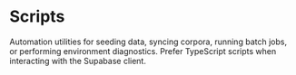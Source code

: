 # Scripts

Automation utilities for seeding data, syncing corpora, running batch jobs, or performing environment diagnostics. Prefer TypeScript scripts when interacting with the Supabase client.
